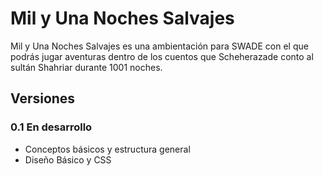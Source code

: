 # Mil y Una Noches Salvajes
Mil y Una Noches Salvajes es una ambientación para SWADE con el que podrás jugar aventuras dentro 
de los cuentos que Scheherazade conto al sultán Shahriar durante 1001 noches.

## Versiones

### 0.1 En desarrollo
* Conceptos básicos y estructura general
* Diseño Básico y CSS